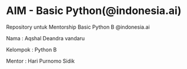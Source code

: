 # AIM - Basic Python(@indonesia.ai)

Repository untuk Mentorship Basic Python B @indonesia.ai

Nama : Aqshal Deandra vandaru

Kelompok : Python B

Mentor : Hari Purnomo Sidik
